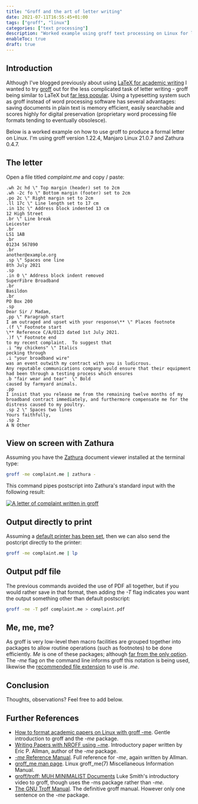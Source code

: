 ```yaml
---
title: "Groff and the art of letter writing"
date: 2021-07-11T16:55:45+01:00
tags: ["groff", "linux"]
categories: ["text processing"]
description: "Worked example using groff text processing on Linux for letter writing."
enableToc: true
draft: true
---
```


## Introduction

Although I've blogged previously about using [LaTeX for academic writing](https://www.preciouschicken.com/blog/posts/neovim-latex-zathura-in-perfect-harmony/) I wanted to try [groff](https://www.gnu.org/software/groff/) out for the less complicated task of letter writing - groff being similar to LaTeX but [far less popular](https://unix.stackexchange.com/questions/89625/is-troff-groff-relevant-anymore/). Using a typesetting system such as groff instead of word processing software has several advantages: saving documents in plain text is memory efficient, easily searchable and scores highly for digital preservation (proprietary word processing file formats tending to eventually obsolesce).

Below is a worked example on how to use groff to produce a formal letter on Linux.  I'm using groff version 1.22.4, Manjaro Linux 21.0.7 and Zathura 0.4.7.

## The letter

Open a file titled *complaint.me* and copy / paste:

```groff
.wh 2c hd \" Top margin (header) set to 2cm
.wh -2c fo \" Bottom margin (footer) set to 2cm
.po 2c \" Right margin set to 2cm
.ll 17c \" Line length set to 17 cm
.in 13c \" Address block indented 13 cm
12 High Street 
.br \" Line break
Leicester
.br
LS1 1AB
.br
01234 567890
.br
another@example.org
.sp \" Spaces one line
8th July 2021
.sp
.in 0 \" Address block indent removed
SuperFibre Broadband
.br
Basildon
.br
PO Box 200
.sp
Dear Sir / Madam,
.pp \" Paragraph start
I am outraged and upset with your response\** \" Places footnote
.(f \" Footnote start
\** Reference C/A/O123 dated 1st July 2021.
.)f \" Footnote end
to my recent complaint.  To suggest that 
.i "my chickens" \" Italics
pecking through 
.i "your broadband wire"
was an event outwith my contract with you is ludicrous.  
Any reputable communications company would ensure that their equipment had been through a testing process which ensures 
.b "fair wear and tear"  \" Bold
caused by farmyard animals.
.pp
I insist that you release me from the remaining twelve months of my broadband contract immediately, and furthermore compensate me for the distress caused to my poultry.
.sp 2 \" Spaces two lines
Yours faithfully,
.sp 2 
A N Other
```

## View on screen with Zathura

Assuming you have the [Zathura](https://pwmt.org/projects/zathura/) document viewer installed at the terminal type:

```bash
groff -me complaint.me | zathura -
```

This command pipes postscript into Zathura's standard input with the following result:

[![A letter of complaint written in groff](https://www.preciouschicken.com/blog/images/groff-letter-thumb.png)](https://www.preciouschicken.com/blog/images/groff-letter.png)

## Output directly to print

Assuming a [default printer has been set](https://www.mattcutts.com/blog/change-default-printer-linux-firefox/), then we can also send the postcript directly to the printer:

```bash
groff -me complaint.me | lp
```
## Output pdf file

The previous commands avoided the use of PDF all together, but if you would rather save in that format, then adding the *-T* flag indicates you want the output something other than default postscript:

```bash
groff -me -T pdf complaint.me > complaint.pdf
```

## Me, me, me?

As groff is very low-level then macro facilities are grouped together into packages to allow routine operations (such as footnotes) to be done efficiently.  *Me* is one of these packages; although [far from the only option](https://www.stephenlindholm.com/groff_macros.html).  The *-me* flag on the command line informs groff this notation is being used, likewise the [recommended file extension](https://man7.org/linux/man-pages/man5/groff_filenames.5.html) to use is *.me*.

## Conclusion

Thoughts, observations?  Feel free to add below.

## Further References

- [How to format academic papers on Linux with groff -me](https://opensource.com/article/18/2/how-format-academic-papers-linux-groff-me).  Gentle introduction to groff and the *-me* package.
- [Writing Papers with NROFF using −me](https://docs.freebsd.org/44doc/usd/19.memacros/paper.pdf).  Introductory paper written by Eric P. Allman, author of the *-me* package.
- [*-me* Reference Manual](https://docs.freebsd.org/44doc/usd/20.meref/paper.pdf).  Full reference for *-me*, again written by Allman.
- [groff_me man page](https://man7.org/linux/man-pages/man7/groff_me.7.html).  Linux groff_me(7) Miscellaneous Information Manual.
-  [groff/troff: MUH MINIMALIST Documents](https://videos.lukesmith.xyz/videos/watch/6e8047a6-a940-481b-803c-6fc13fa22eb9) Luke Smith's introductory video to groff, though uses the -ms package rather than *-me*.
- [The GNU Troff Manual](https://www.gnu.org/software/groff/manual/groff.html).  The definitive groff manual.  However only one sentence on the *-me* package.

